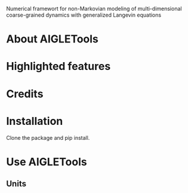 Numerical framewort for non-Markovian modeling of multi-dimensional coarse-grained dynamics with generalized Langevin equations

# About AIGLETools
 

# Highlighted features

# Credits

# Installation
Clone the package and pip install.

# Use AIGLETools

## Units

